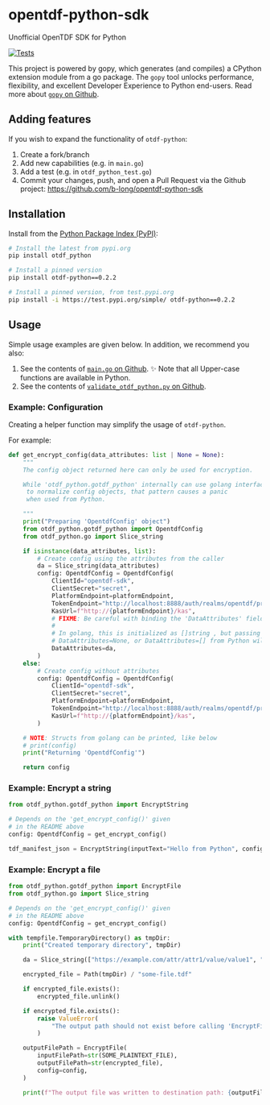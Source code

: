 # opentdf-python-sdk

Unofficial OpenTDF SDK for Python

[![Tests](https://github.com/b-long/opentdf-python-sdk/workflows/PyPIBuild/badge.svg)](https://github.com/b-long/opentdf-python-sdk/actions?query=workflow%3APyPIBuild)

This project is powered by gopy, which generates (and compiles) a CPython extension module from a go package.  The `gopy`
tool unlocks performance, flexibility, and excellent Developer Experience to Python end-users.  Read more about
[`gopy` on Github](https://github.com/go-python/gopy).

## Adding features

If you wish to expand the functionality of `otdf-python`:

1. Create a fork/branch
1. Add new capabilities (e.g. in `main.go`)
1. Add a test (e.g. in `otdf_python_test.go`)
1. Commit your changes, push, and open a Pull Request via
the Github project: https://github.com/b-long/opentdf-python-sdk

## Installation

Install from the [Python Package Index (PyPI)](https://pypi.org):

```bash
# Install the latest from pypi.org
pip install otdf_python

# Install a pinned version
pip install otdf-python==0.2.2

# Install a pinned version, from test.pypi.org
pip install -i https://test.pypi.org/simple/ otdf-python==0.2.2
```

## Usage

Simple usage examples are given below.  In addition, we recommend you also:

1. See the contents of [`main.go` on Github](https://github.com/b-long/opentdf-python-sdk/blob/main/main.go).  ✨ Note that all Upper-case functions are available in Python.
1. See the contents of [`validate_otdf_python.py` on Github](https://github.com/b-long/opentdf-python-sdk/blob/main/validate_otdf_python.py).

### Example: Configuration

Creating a helper function may simplify the usage of `otdf-python`.

For example:

```python
def get_encrypt_config(data_attributes: list | None = None):
    """
    The config object returned here can only be used for encryption.

    While 'otdf_python.gotdf_python' internally can use golang interfaces,
     to normalize config objects, that pattern causes a panic
     when used from Python.

    """
    print("Preparing 'OpentdfConfig' object")
    from otdf_python.gotdf_python import OpentdfConfig
    from otdf_python.go import Slice_string

    if isinstance(data_attributes, list):
        # Create config using the attributes from the caller
        da = Slice_string(data_attributes)
        config: OpentdfConfig = OpentdfConfig(
            ClientId="opentdf-sdk",
            ClientSecret="secret",
            PlatformEndpoint=platformEndpoint,
            TokenEndpoint="http://localhost:8888/auth/realms/opentdf/protocol/openid-connect/token",
            KasUrl=f"http://{platformEndpoint}/kas",
            # FIXME: Be careful with binding the 'DataAttributes' field on this struct.
            #
            # In golang, this is initialized as []string , but passing
            # DataAttributes=None, or DataAttributes=[] from Python will fail.
            DataAttributes=da,
        )
    else:
        # Create config without attributes
        config: OpentdfConfig = OpentdfConfig(
            ClientId="opentdf-sdk",
            ClientSecret="secret",
            PlatformEndpoint=platformEndpoint,
            TokenEndpoint="http://localhost:8888/auth/realms/opentdf/protocol/openid-connect/token",
            KasUrl=f"http://{platformEndpoint}/kas",
        )

    # NOTE: Structs from golang can be printed, like below
    # print(config)
    print("Returning 'OpentdfConfig'")

    return config
```


### Example: Encrypt a string

```python
from otdf_python.gotdf_python import EncryptString

# Depends on the 'get_encrypt_config()' given
# in the README above
config: OpentdfConfig = get_encrypt_config()

tdf_manifest_json = EncryptString(inputText="Hello from Python", config=config)
```

### Example: Encrypt a file

```python
from otdf_python.gotdf_python import EncryptFile
from otdf_python.go import Slice_string

# Depends on the 'get_encrypt_config()' given
# in the README above
config: OpentdfConfig = get_encrypt_config()

with tempfile.TemporaryDirectory() as tmpDir:
    print("Created temporary directory", tmpDir)

    da = Slice_string(["https://example.com/attr/attr1/value/value1", "https://example.com/attr/attr1/value/value2"])

    encrypted_file = Path(tmpDir) / "some-file.tdf"

    if encrypted_file.exists():
        encrypted_file.unlink()

    if encrypted_file.exists():
        raise ValueError(
            "The output path should not exist before calling 'EncryptFile()'."
        )

    outputFilePath = EncryptFile(
        inputFilePath=str(SOME_PLAINTEXT_FILE),
        outputFilePath=str(encrypted_file),
        config=config,
    )

    print(f"The output file was written to destination path: {outputFilePath}")

```
